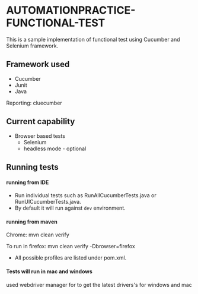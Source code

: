 # AUTOMATIONPRACTICE-FUNCTIONAL-TEST
This is a sample implementation of functional test using Cucumber and Selenium framework.
## Framework used
* Cucumber
* Junit
* Java

Reporting:
cluecumber


## Current capability
* Browser based tests
  * Selenium
  * headless mode - optional

## Running tests

#### running from IDE
* Run individual tests such as RunAllCucumberTests.java or RunUICucumberTests.java. 
* By default it will run against `dev` environment. 


#### running from maven
Chrome: mvn clean verify

To run in firefox: mvn clean verify -Dbrowser=firefox


* All possible profiles are listed under pom.xml.

#### Tests will run in mac and windows

used webdriver manager for to get the latest drivers's for windows and mac


   


